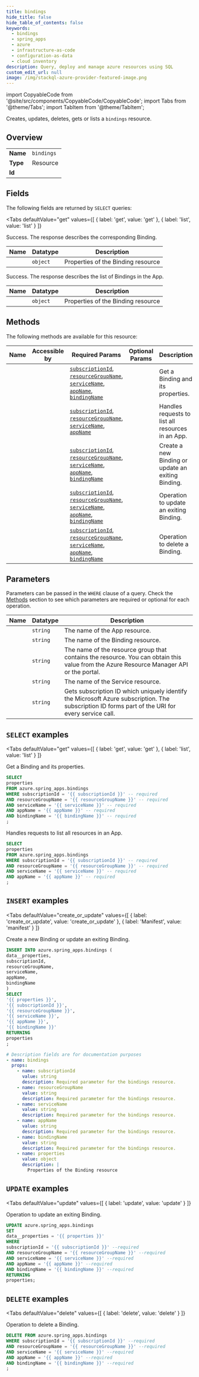 ```yaml
--- 
title: bindings
hide_title: false
hide_table_of_contents: false
keywords:
  - bindings
  - spring_apps
  - azure
  - infrastructure-as-code
  - configuration-as-data
  - cloud inventory
description: Query, deploy and manage azure resources using SQL
custom_edit_url: null
image: /img/stackql-azure-provider-featured-image.png
---
```


import CopyableCode from '@site/src/components/CopyableCode/CopyableCode';
import Tabs from '@theme/Tabs';
import TabItem from '@theme/TabItem';

Creates, updates, deletes, gets or lists a <code>bindings</code> resource.

## Overview
<table><tbody>
<tr><td><b>Name</b></td><td><code>bindings</code></td></tr>
<tr><td><b>Type</b></td><td>Resource</td></tr>
<tr><td><b>Id</b></td><td><CopyableCode code="azure.spring_apps.bindings" /></td></tr>
</tbody></table>

## Fields

The following fields are returned by `SELECT` queries:

<Tabs
    defaultValue="get"
    values={[
        { label: 'get', value: 'get' },
        { label: 'list', value: 'list' }
    ]}
>
<TabItem value="get">

Success. The response describes the corresponding Binding.

<table>
<thead>
    <tr>
    <th>Name</th>
    <th>Datatype</th>
    <th>Description</th>
    </tr>
</thead>
<tbody>
<tr>
    <td><CopyableCode code="properties" /></td>
    <td><code>object</code></td>
    <td>Properties of the Binding resource</td>
</tr>
</tbody>
</table>
</TabItem>
<TabItem value="list">

Success. The response describes the list of Bindings in the App.

<table>
<thead>
    <tr>
    <th>Name</th>
    <th>Datatype</th>
    <th>Description</th>
    </tr>
</thead>
<tbody>
<tr>
    <td><CopyableCode code="properties" /></td>
    <td><code>object</code></td>
    <td>Properties of the Binding resource</td>
</tr>
</tbody>
</table>
</TabItem>
</Tabs>

## Methods

The following methods are available for this resource:

<table>
<thead>
    <tr>
    <th>Name</th>
    <th>Accessible by</th>
    <th>Required Params</th>
    <th>Optional Params</th>
    <th>Description</th>
    </tr>
</thead>
<tbody>
<tr>
    <td><a href="#get"><CopyableCode code="get" /></a></td>
    <td><CopyableCode code="select" /></td>
    <td><a href="#parameter-subscriptionId"><code>subscriptionId</code></a>, <a href="#parameter-resourceGroupName"><code>resourceGroupName</code></a>, <a href="#parameter-serviceName"><code>serviceName</code></a>, <a href="#parameter-appName"><code>appName</code></a>, <a href="#parameter-bindingName"><code>bindingName</code></a></td>
    <td></td>
    <td>Get a Binding and its properties.</td>
</tr>
<tr>
    <td><a href="#list"><CopyableCode code="list" /></a></td>
    <td><CopyableCode code="select" /></td>
    <td><a href="#parameter-subscriptionId"><code>subscriptionId</code></a>, <a href="#parameter-resourceGroupName"><code>resourceGroupName</code></a>, <a href="#parameter-serviceName"><code>serviceName</code></a>, <a href="#parameter-appName"><code>appName</code></a></td>
    <td></td>
    <td>Handles requests to list all resources in an App.</td>
</tr>
<tr>
    <td><a href="#create_or_update"><CopyableCode code="create_or_update" /></a></td>
    <td><CopyableCode code="insert" /></td>
    <td><a href="#parameter-subscriptionId"><code>subscriptionId</code></a>, <a href="#parameter-resourceGroupName"><code>resourceGroupName</code></a>, <a href="#parameter-serviceName"><code>serviceName</code></a>, <a href="#parameter-appName"><code>appName</code></a>, <a href="#parameter-bindingName"><code>bindingName</code></a></td>
    <td></td>
    <td>Create a new Binding or update an exiting Binding.</td>
</tr>
<tr>
    <td><a href="#update"><CopyableCode code="update" /></a></td>
    <td><CopyableCode code="update" /></td>
    <td><a href="#parameter-subscriptionId"><code>subscriptionId</code></a>, <a href="#parameter-resourceGroupName"><code>resourceGroupName</code></a>, <a href="#parameter-serviceName"><code>serviceName</code></a>, <a href="#parameter-appName"><code>appName</code></a>, <a href="#parameter-bindingName"><code>bindingName</code></a></td>
    <td></td>
    <td>Operation to update an exiting Binding.</td>
</tr>
<tr>
    <td><a href="#delete"><CopyableCode code="delete" /></a></td>
    <td><CopyableCode code="delete" /></td>
    <td><a href="#parameter-subscriptionId"><code>subscriptionId</code></a>, <a href="#parameter-resourceGroupName"><code>resourceGroupName</code></a>, <a href="#parameter-serviceName"><code>serviceName</code></a>, <a href="#parameter-appName"><code>appName</code></a>, <a href="#parameter-bindingName"><code>bindingName</code></a></td>
    <td></td>
    <td>Operation to delete a Binding.</td>
</tr>
</tbody>
</table>

## Parameters

Parameters can be passed in the `WHERE` clause of a query. Check the [Methods](#methods) section to see which parameters are required or optional for each operation.

<table>
<thead>
    <tr>
    <th>Name</th>
    <th>Datatype</th>
    <th>Description</th>
    </tr>
</thead>
<tbody>
<tr id="parameter-appName">
    <td><CopyableCode code="appName" /></td>
    <td><code>string</code></td>
    <td>The name of the App resource.</td>
</tr>
<tr id="parameter-bindingName">
    <td><CopyableCode code="bindingName" /></td>
    <td><code>string</code></td>
    <td>The name of the Binding resource.</td>
</tr>
<tr id="parameter-resourceGroupName">
    <td><CopyableCode code="resourceGroupName" /></td>
    <td><code>string</code></td>
    <td>The name of the resource group that contains the resource. You can obtain this value from the Azure Resource Manager API or the portal.</td>
</tr>
<tr id="parameter-serviceName">
    <td><CopyableCode code="serviceName" /></td>
    <td><code>string</code></td>
    <td>The name of the Service resource.</td>
</tr>
<tr id="parameter-subscriptionId">
    <td><CopyableCode code="subscriptionId" /></td>
    <td><code>string</code></td>
    <td>Gets subscription ID which uniquely identify the Microsoft Azure subscription. The subscription ID forms part of the URI for every service call.</td>
</tr>
</tbody>
</table>

## `SELECT` examples

<Tabs
    defaultValue="get"
    values={[
        { label: 'get', value: 'get' },
        { label: 'list', value: 'list' }
    ]}
>
<TabItem value="get">

Get a Binding and its properties.

```sql
SELECT
properties
FROM azure.spring_apps.bindings
WHERE subscriptionId = '{{ subscriptionId }}' -- required
AND resourceGroupName = '{{ resourceGroupName }}' -- required
AND serviceName = '{{ serviceName }}' -- required
AND appName = '{{ appName }}' -- required
AND bindingName = '{{ bindingName }}' -- required
;
```
</TabItem>
<TabItem value="list">

Handles requests to list all resources in an App.

```sql
SELECT
properties
FROM azure.spring_apps.bindings
WHERE subscriptionId = '{{ subscriptionId }}' -- required
AND resourceGroupName = '{{ resourceGroupName }}' -- required
AND serviceName = '{{ serviceName }}' -- required
AND appName = '{{ appName }}' -- required
;
```
</TabItem>
</Tabs>


## `INSERT` examples

<Tabs
    defaultValue="create_or_update"
    values={[
        { label: 'create_or_update', value: 'create_or_update' },
        { label: 'Manifest', value: 'manifest' }
    ]}
>
<TabItem value="create_or_update">

Create a new Binding or update an exiting Binding.

```sql
INSERT INTO azure.spring_apps.bindings (
data__properties,
subscriptionId,
resourceGroupName,
serviceName,
appName,
bindingName
)
SELECT 
'{{ properties }}',
'{{ subscriptionId }}',
'{{ resourceGroupName }}',
'{{ serviceName }}',
'{{ appName }}',
'{{ bindingName }}'
RETURNING
properties
;
```
</TabItem>
<TabItem value="manifest">

```yaml
# Description fields are for documentation purposes
- name: bindings
  props:
    - name: subscriptionId
      value: string
      description: Required parameter for the bindings resource.
    - name: resourceGroupName
      value: string
      description: Required parameter for the bindings resource.
    - name: serviceName
      value: string
      description: Required parameter for the bindings resource.
    - name: appName
      value: string
      description: Required parameter for the bindings resource.
    - name: bindingName
      value: string
      description: Required parameter for the bindings resource.
    - name: properties
      value: object
      description: |
        Properties of the Binding resource
```
</TabItem>
</Tabs>


## `UPDATE` examples

<Tabs
    defaultValue="update"
    values={[
        { label: 'update', value: 'update' }
    ]}
>
<TabItem value="update">

Operation to update an exiting Binding.

```sql
UPDATE azure.spring_apps.bindings
SET 
data__properties = '{{ properties }}'
WHERE 
subscriptionId = '{{ subscriptionId }}' --required
AND resourceGroupName = '{{ resourceGroupName }}' --required
AND serviceName = '{{ serviceName }}' --required
AND appName = '{{ appName }}' --required
AND bindingName = '{{ bindingName }}' --required
RETURNING
properties;
```
</TabItem>
</Tabs>


## `DELETE` examples

<Tabs
    defaultValue="delete"
    values={[
        { label: 'delete', value: 'delete' }
    ]}
>
<TabItem value="delete">

Operation to delete a Binding.

```sql
DELETE FROM azure.spring_apps.bindings
WHERE subscriptionId = '{{ subscriptionId }}' --required
AND resourceGroupName = '{{ resourceGroupName }}' --required
AND serviceName = '{{ serviceName }}' --required
AND appName = '{{ appName }}' --required
AND bindingName = '{{ bindingName }}' --required
;
```
</TabItem>
</Tabs>

